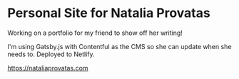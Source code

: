 # Personal Site for Natalia Provatas

Working on a portfolio for my friend to show off her writing!

I'm using Gatsby.js with Contentful as the CMS so she can update when she needs to. Deployed to Netlify.

https://nataliaprovatas.com
